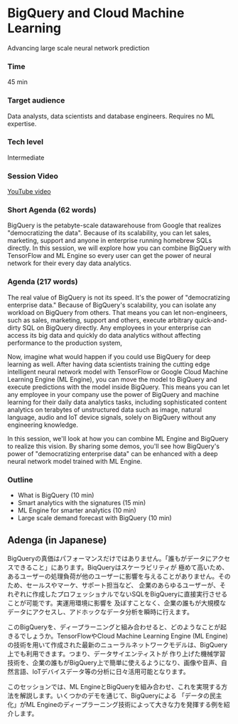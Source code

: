 # BigQuery and Cloud Machine Learning

Advancing large scale neural network prediction

### Time

45 min

### Target audience

Data analysts, data scientists and database engineers. Requires no ML expertise.

### Tech level

Intermediate

### Session Video

[YouTube video](https://youtu.be/Ov3Om5Y_Fbg)

### Short Agenda (62 words)

BigQuery is the petabyte-scale datawarehouse from Google that realizes "democratizing the data". Because of its scalability, you can let sales, marketing, support and anyone in enterprise running homebrew SQLs directly. In this session, we will explore how you can combine BigQuery with TensorFlow and ML Engine so every user can get the power of neural network for their every day data analytics.

### Agenda (217 words)

The real value of BigQuery is not its speed. It's the power of "democratizing enterprise data." 
Because of BigQuery's scalability, you can isolate any workload on BigQuery from others. That means 
you can let non-engineers, such as sales, marketing, support and others, execute arbitrary quick-and-dirty 
SQL on BigQuery directly. Any employees in your enterprise can access its big data and quickly do data 
analytics without affecting performance to the production system, 

Now, imagine what would happen if you could use BigQuery for deep learning as well. After having data 
scientists training the cutting edge intelligent neural network model with TensorFlow or Google Cloud Machine 
Learning Engine (ML Engine), you can move the model to BigQuery and execute predictions with the model inside BigQuery. 
This means you can let any employee in your company use the power of BigQuery and machine learning for their 
daily data analytics tasks, including sophisticated content analytics on terabytes of unstructured data such 
as image, natural language, audio and IoT device signals, solely on BigQuery without any engineering knowledge. 

In this session, we'll look at how you can combine ML Engine and BigQuery to realize this vision. 
By sharing some demos, you'll see how BigQuery's power of "democratizing enterprise data" can be enhanced with 
a deep neural network model trained with ML Engine.

### Outline

- What is BigQuery (10 min)
- Smart analytics with the signatures (15 min)
- ML Engine for smarter analytics (10 min)
- Large scale demand forecast with BigQuery (10 min)

## Adenga (in Japanese)

BigQueryの真価はパフォーマンスだけではありません。「誰もがデータにアクセスできること」にあります。BiqQueryはスケーラビリティが
極めて高いため、あるユーザーの処理負荷が他のユーザーに影響を与えることがありません。そのため、セールスやマーケ、サポート担当など、
企業のあらゆるユーザーが、それぞれに作成したプロフェッショナルでないSQLをBigQueryに直接実行させることが可能です。実運用環境に影響を
及ぼすことなく、企業の誰もが大規模なデータにアクセスし、アドホックなデータ分析を瞬時に行えます。

このBigQueryを、ディープラーニングと組み合わせると、どのようなことが起きるでしょうか。TensorFlowやCloud Machine Learning Engine 
(ML Engine)の技術を用いて作成された最新のニューラルネットワークモデルは、BigQuery上でも利用できます。つまり、データサイエンティストが
作り上げた機械学習技術を、企業の誰もがBigQuery上で簡単に使えるようになり、画像や音声、自然言語、IoTデバイスデータ等の分析に日々活用可能となります。

このセッションでは、ML EngineとBigQueryを組み合わせ、これを実現する方法を解説します。いくつかのデモを通じて、BigQueryによる
「データの民主化」がML Engineのディープラーニング技術によって大きな力を発揮する例を紹介します。




